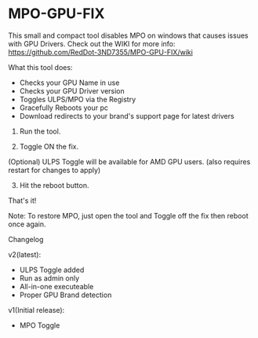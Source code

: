 # MPO-GPU-FIX

This small and compact tool disables MPO on windows that causes issues with GPU Drivers.
Check out the WIKI for more info: https://github.com/RedDot-3ND7355/MPO-GPU-FIX/wiki

What this tool does:
- Checks your GPU Name in use
- Checks your GPU Driver version
- Toggles ULPS/MPO via the Registry
- Gracefully Reboots your pc
- Download redirects to your brand's support page for latest drivers

1. Run the tool.

2. Toggle ON the fix.

(Optional) ULPS Toggle will be available for AMD GPU users. (also requires restart for changes to apply)

3. Hit the reboot button.


That's it!

Note: To restore MPO, just open the tool and Toggle off the fix then reboot once again.


Changelog

v2(latest):
- ULPS Toggle added
- Run as admin only
- All-in-one executeable
- Proper GPU Brand detection

v1(Initial release):
- MPO Toggle
